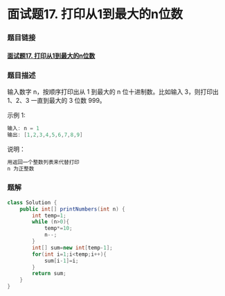 # 面试题17. 打印从1到最大的n位数

### 题目链接

#### [面试题17. 打印从1到最大的n位数](https://leetcode-cn.com/problems/da-yin-cong-1dao-zui-da-de-nwei-shu-lcof/)



### 题目描述

输入数字 n，按顺序打印出从 1 到最大的 n 位十进制数。比如输入 3，则打印出 1、2、3 一直到最大的 3 位数 999。

示例 1:

```java
输入: n = 1
输出: [1,2,3,4,5,6,7,8,9]
```


说明：

```java
用返回一个整数列表来代替打印
n 为正整数
```



### 题解

```java
class Solution {
    public int[] printNumbers(int n) {
        int temp=1;
        while (n>0){
            temp*=10;
            n--;
        }
        int[] sum=new int[temp-1];
        for(int i=1;i<temp;i++){
            sum[i-1]=i;
        }
        return sum;
    }
}
```

